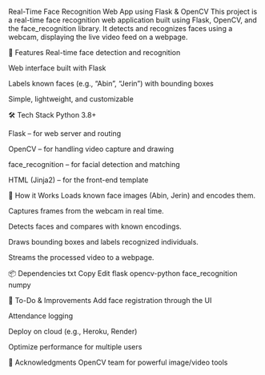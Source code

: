 Real-Time Face Recognition Web App using Flask & OpenCV
This project is a real-time face recognition web application built using Flask, OpenCV, and the face_recognition library. It detects and recognizes faces using a webcam, displaying the live video feed on a webpage.

🚀 Features
Real-time face detection and recognition

Web interface built with Flask

Labels known faces (e.g., “Abin”, “Jerin”) with bounding boxes

Simple, lightweight, and customizable

🛠️ Tech Stack
Python 3.8+

Flask – for web server and routing

OpenCV – for handling video capture and drawing

face_recognition – for facial detection and matching

HTML (Jinja2) – for the front-end template

🧠 How it Works
Loads known face images (Abin, Jerin) and encodes them.

Captures frames from the webcam in real time.

Detects faces and compares with known encodings.

Draws bounding boxes and labels recognized individuals.

Streams the processed video to a webpage.

📦 Dependencies
txt
Copy
Edit
flask
opencv-python
face_recognition
numpy

📄 To-Do & Improvements
 Add face registration through the UI

 Attendance logging

 Deploy on cloud (e.g., Heroku, Render)

 Optimize performance for multiple users

🙌 Acknowledgments
OpenCV team for powerful image/video tools

